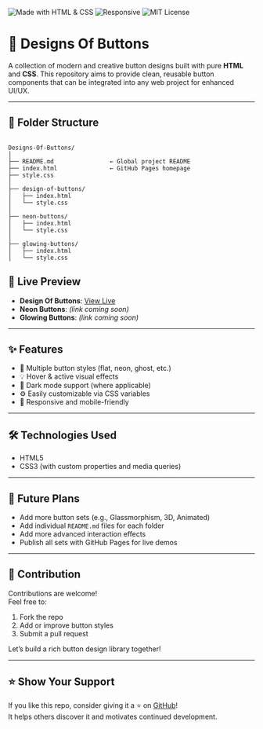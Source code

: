 ![Made with HTML & CSS](https://img.shields.io/badge/Made%20with-HTML%20%26%20CSS-orange?style=for-the-badge&logo=html5)
![Responsive](https://img.shields.io/badge/Responsive-Yes-blue?style=for-the-badge&logo=css3)
![MIT License](https://img.shields.io/badge/License-MIT-green?style=for-the-badge)

# 🎨 Designs Of Buttons

A collection of modern and creative button designs built with pure **HTML** and **CSS**. This repository aims to provide clean, reusable button components that can be integrated into any web project for enhanced UI/UX.

---

## 📁 Folder Structure

```

Designs-Of-Buttons/
│
├── README.md                ← Global project README
├── index.html               ← GitHub Pages homepage
├── style.css
│
├── design-of-buttons/
│   ├── index.html
│   └── style.css
│
├── neon-buttons/
│   ├── index.html
│   └── style.css
│
├── glowing-buttons/
│   ├── index.html
│   └── style.css

```

## 🚀 Live Preview

- **Design Of Buttons**: [View Live](https://maqsoodkhan840.github.io/Designs-Of-Buttons/)
- **Neon Buttons**: _(link coming soon)_
- **Glowing Buttons**: _(link coming soon)_

---

## ✨ Features

- 🎨 Multiple button styles (flat, neon, ghost, etc.)
- 💡 Hover & active visual effects
- 🌙 Dark mode support (where applicable)
- ⚙️ Easily customizable via CSS variables
- 📱 Responsive and mobile-friendly

---

## 🛠 Technologies Used

- HTML5
- CSS3 (with custom properties and media queries)

---

## 📌 Future Plans

- Add more button sets (e.g., Glassmorphism, 3D, Animated)
- Add individual `README.md` files for each folder
- Add more advanced interaction effects
- Publish all sets with GitHub Pages for live demos

---

## 🤝 Contribution

Contributions are welcome!  
Feel free to:

1. Fork the repo
2. Add or improve button styles
3. Submit a pull request

Let’s build a rich button design library together!

---

## ⭐ Show Your Support

If you like this repo, consider giving it a ⭐ on [GitHub](https://maqsoodkhan840.github.io/Designs-Of-Buttons/)!  
It helps others discover it and motivates continued development.
